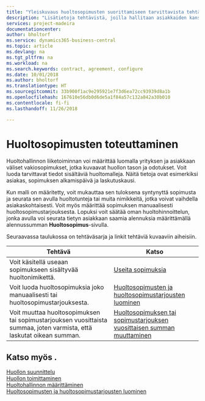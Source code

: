 ```yaml
---
title: "Yleiskuvaus huoltosopimusten suorittamiseen tarvittavista tehtävistä | Microsoft Docs"
description: "Lisätietoja tehtävistä, joilla hallitaan asiakkaiden kanssa tehtyjä huoltosopimuksia."
services: project-madeira
documentationcenter: 
author: bholtorf
ms.service: dynamics365-business-central
ms.topic: article
ms.devlang: na
ms.tgt_pltfrm: na
ms.workload: na
ms.search.keywords: contract, agreement, configure
ms.date: 10/01/2018
ms.author: bholtorf
ms.translationtype: HT
ms.sourcegitcommit: 33b900f1ac9e295921e7f3d6ea72cc93939d8a1b
ms.openlocfilehash: 167610e56db0d6de5a1f84a57c132a842a30b010
ms.contentlocale: fi-fi
ms.lasthandoff: 11/26/2018

---
```

# <a name="fulfilling-service-contracts"></a>Huoltosopimusten toteuttaminen 
Huoltohallinnon liiketoiminnan voi määrittää luomalla yrityksen ja asiakkaan väliset vakiosopimukset, jotka kuvaavat huollon tason ja odotukset. Voit luoda tarvittavat tiedot sisältäviä huoltomalleja. Näitä tietoja ovat esimerkiksi asiakas, sopimuksen alkamispäivä ja laskutuskausi.  
  
Kun malli on määritetty, voit mukauttaa sen tuloksena syntynyttä sopimusta ja seurata sen avulla huoltotunteja tai muita nimikkeitä, jotka voivat vaihdella asiakaskohtaisesti. Voit myös määrittää sopimuksen manuaalisesti huoltosopimustarjouksesta. Lopuksi voit säätää oman huoltohinnoittelun, jonka avulla voi seurata tietyn asiakkaan saamia alennuksia määrittämällä alennussumman **Huoltosopimus**-sivulla.  

Seuraavassa taulukossa on tehtäväsarja ja linkit tehtäviä kuvaaviin aiheisiin.   
  
|**Tehtävä**|**Katso**|  
|------------|-------------|  
|Voit käsitellä useaan sopimukseen sisältyvää huoltonimikettä. | [Useita sopimuksia](service-multiple-contracts.md)|  
|Voit luoda huoltosopimuksia joko manuaalisesti tai huoltosopimustarjouksesta.| [Huoltosopimusten ja huoltosopimustarjousten luominen](service-how-to-create-service-contracts-and-service-contract-quotes.md)|
|Voit muuttaa huoltosopimuksen tai sopimustarjouksen vuosittaista summaa, joten varmista, että laskutat oikean summan.|[Huoltosopimuksen tai sopimustarjouksen vuosittaisen summan muuttaminen](service-how-to-change-the-annual-amount-on-service-contracts-or-contract-quotes.md)|

## <a name="see-also"></a>Katso myös .
[Huollon suunnittelu](service-plan-service.md)  
[Huollon toimittaminen](service-deliver-service.md)  
[Huoltohallinnon määrittäminen](service-setup-service.md)  
[Huoltosopimusten ja huoltosopimustarjousten luominen](service-how-to-create-service-contracts-and-service-contract-quotes.md)  


